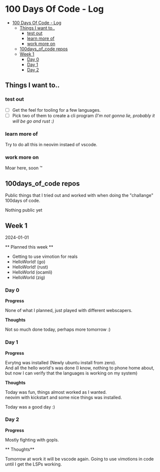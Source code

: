 # 100 Days Of Code - Log

- [100 Days Of Code - Log](#100-days-of-code---log)
  - [Things I want to..](#things-i-want-to)
    - [test out](#test-out)
    - [learn more of](#learn-more-of)
    - [work more on](#work-more-on)
  - [100days_of_code repos](#100days_of_code-repos)
  - [Week 1](#week-1)
    - [Day 0](#day-0)
    - [Day 1](#day-1)
    - [Day 2](#day-2)

## Things I want to..

### test out

- [ ] Get the feel for tooling for a few languages.
- [ ] Pick two of them to create a cli program _(I'm not gonna lie, probably it will be go and rust :)_

### learn more of

Try to do all this in neovim instaed of vscode.

### work more on

Moar here, soon :tm:

## 100days_of_code repos

Public things that I tried out and worked with when doing the "challange" 100days of code.

Nothing public yet

## Week 1

2024-01-01

** Planned this week **

- Getting to use vimotion for reals
- HelloWorld! (go)
- HelloWorld! (rust)
- HelloWorld (ocamli)
- HelloWorld (zig)

### Day 0 ####
**Progress**

None of what I planned, just played with different webscapers.  

**Thoughts**

Not so much done today, perhaps more tomorrow :)

### Day 1 ####
**Progress**

Evrytng was installed (Newly ubuntu install from zero).  
And all the hello world's was done (I know, nothing to phone home about, but now I can verify that the languages is working on my system)

**Thoughts**

Today was fun, things almost worked as I wanted.  
neovim with kickstart and some nice things was installed.  

Today was a good day :)

### Day 2 ###
**Progress**

Mostly fighting with gopls.

** Thoughts**

Tomorrow at work it will be vscode again. 
Going to use vimotions in code until I get the LSPs working.
